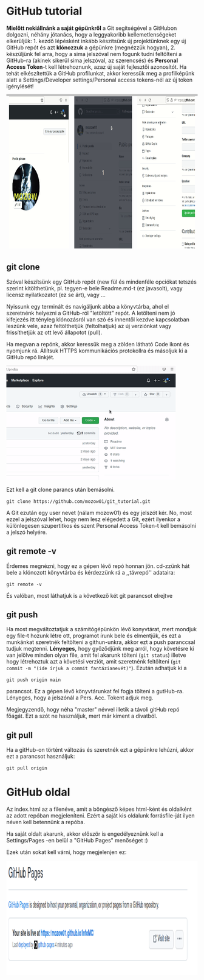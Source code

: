 # GitHub tutorial

**Mielőtt nekiállnánk a saját gépünkről** a Git segítségével a GitHubon dolgozni, néhány jótanács, hogy a leggyakoribb kellemetlenségeket elkerüljük: 1. kezdő lépésként inkább készítsünk új projektünknek egy új GitHub repót és azt **klónozzuk** a gépünkre (megnézzük hogyan), 2. készüljünk fel arra, hogy a sima jelszóval nem fogunk tudni feltölteni a GitHub-ra (akinek sikerül sima jelszóval, az szerencsés) és **Personal Access Token**-t kell létrehoznunk, azaz új saját fejlesztői azonosítót. Ha tehát elkészítettük a GitHub profilunkat, akkor keressük meg a profilképünk alatt a Settings/Developer settings/Personal access tokens-nél az új token igénylését!

<img src="https://github.com/mozow01/InfoMC/blob/main/z_Git_and_GitHub_tutorial/prof_sett_1.gif" height=400> | <img src="https://github.com/mozow01/InfoMC/blob/main/z_Git_and_GitHub_tutorial/prof_sett_2.gif" height=400> | <img src="https://github.com/mozow01/InfoMC/blob/main/z_Git_and_GitHub_tutorial/prof_sett_3.gif" height=400>
--- | --- | ---

## git clone

Szóval készítsünk egy GitHub repót (new fül és mindenféle opciókat tetszés szerint kitölthetünk, pl. tegyen-e bele Readme.md-t (ez javasolt), vagy licensz nyilatkozatot (ez se árt), vagy ...

Nyissunk egy terminált és navigáljunk abba a könyvtárba, ahol el szeretnénk helyezni a GitHub-ról "letöltött" repót. A letölteni nem jó kifejezés itt tényleg klónozásról van szó és innentől kezdve kapcsolatban leszünk vele, azaz feltölthetjük (feltolhatjuk) az új verziónkat vagy frissíthetjük az ott levő állapotot (pull).

Ha megvan a repónk, akkor keressük meg a zölden látható Code ikont és nyomjunk rá. Állítsuk HTTPS kommunikációs protokollra és másoljuk ki a GitHub repó linkjét.

<img src="https://github.com/mozow01/InfoMC/blob/main/z_Git_and_GitHub_tutorial/clone_1.gif" height=300>

Ezt kell a git clone parancs után bemásolni.

````terminal
git clone https://github.com/mozow01/git_tutorial.git
````

A Git ezután egy user nevet (nálam mozow01) és egy jelszót kér. No, most ezzel a jelszóval lehet, hogy nem lesz elégedett a Git, ezért ilyenkor a különlegesen szupertitkos és szent Personal Access Token-t kell bemásolni a jelszó helyére. 

## git remote -v

Érdemes megnézni, hogy ez a gépen lévő repó honnan jön. cd-zzünk hát bele a klónozott könyvtárba és kérdezzünk rá a ,,távrepó'' adataira:

````terminal
git remote -v
````

És valóban, most láthatjuk is a következő két git parancsot elrejtve

## git push

Ha most megváltoztatjuk a számítógépünkön lévő konyvtárat, mert mondjuk egy file-t hozunk létre ott, programot írunk bele és elmentjük, és ezt a munkánkat szeretnék feltölteni a githun-unkra, akkor ezt a push paranccsal tudjuk megtenni. **Lényeges,** hogy győződjünk meg arról, hogy követésre ki van jelölve minden olyan file, amit fel akarunk tölteni (````git status````) illetve hogy létrehoztuk azt a követési verziót, amit szeretnénk feltölteni (````git commit -m "(ide írjuk a commit fantázianevét)"````).  Ezután adhatjuk ki a  

````terminal
git push origin main
````

parancsot. Ez a gépen lévő könyvtárunkat fel fogja tölteni a gutHub-ra. Lényeges, hogy a jelszónál a Pers. Acc. Tokent adjuk meg.

Megjegyzendő, hogy néha "master" névvel illetik a távoli gitHub repó főágát. Ezt a szót ne használjuk, mert már kiment a divatból.

## git pull

Ha a gitHub-on történt változás és szeretnék ezt a gépünkre lehúzni, akkor ezt a parancsot használjuk:

````
git pull origin
````

# GitHub oldal

Az index.html az a filenéve, amit a böngésző képes html-ként és oldalként az adott repóban megjeleníteni. Ezért a saját kis oldalunk forrásfile-ját ilyen néven kell betennünk a repóba. 

Ha saját oldalt akarunk, akkor először is engedélyeznünk kell a Settings/Pages -en belül a "GitHub Pages" menőséget :)

Ezek után sokat kell várni, hogy megjelenjen ez:

<img src="https://github.com/mozow01/InfoMC/blob/main/z_Git_and_GitHub_tutorial/githubpages.png" height=300>



